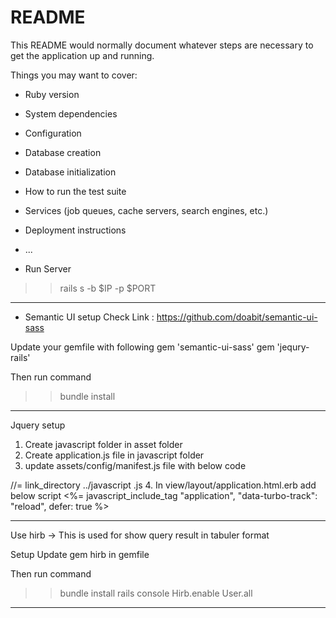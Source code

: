 # README

This README would normally document whatever steps are necessary to get the
application up and running.

Things you may want to cover:

* Ruby version

* System dependencies

* Configuration

* Database creation

* Database initialization

* How to run the test suite

* Services (job queues, cache servers, search engines, etc.)

* Deployment instructions

* ...

* Run Server
>> rails s -b $IP -p $PORT

-----------------------------------------------------------------------
* Semantic UI setup
Check Link : https://github.com/doabit/semantic-ui-sass

Update your gemfile with following
gem 'semantic-ui-sass'
gem 'jequry-rails'

Then run command
>> bundle install

------------------------------------------------------------------------
Jquery setup
1. Create javascript folder in asset folder
2. Create application.js file in javascript folder
3. update assets/config/manifest.js file with below code

//= link_directory ../javascript .js
4. In view/layout/application.html.erb add below script
<%= javascript_include_tag "application", "data-turbo-track": "reload", defer: true %>

-----------------------------------------------------------------------------------
Use hirb
-> This is used for show query result in tabuler format

Setup
Update gem hirb in gemfile

Then run command
>> bundle install
>> rails console
>> Hirb.enable
>> User.all

-----------------------------------------------------------------------------------




